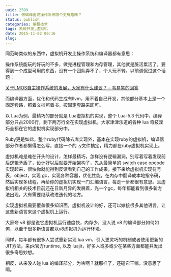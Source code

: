 ```yaml
---
uuid: 2509
title: 做编译器或操作系统哪个更有趣味？
status: publish
categories: 编程技术
tags: 系统开发,虚拟机
date: 2015-11-02 00:16
slug: 
---
```

同范畴类似的东西中，虚拟机开发比操作系统和编译器都有意思：

操作系统能玩的好玩的不多，做完进程管理和内存管理，其他就是脏活累活了，要得到一个成型可用的东西，没有一个团队弄不了，个人玩不转。以前调侃过这个话题：

[关于LMOS自主操作系统的发展，大家有什么建议？ - 韦易笑的回答](https://www.zhihu.com/question/30866956/answer/50485458)

而编译器方面，优化和代码生成有llvm，用不着自己开发，其他部分基本上是一个固定套路，照着文档照着书，按固定套路来即可。

以 Lua为例，最精巧的部分就是 Lua虚拟机的实现，整个 Lua-5.3 代码中，编译部分只占2000行，剩下两万行全在实现虚拟机。大家津津乐道的各种 lua 奇技淫巧全都在它的虚拟机实现部分中。

Ruby更是如此，整个ruby代码除去库实现外，基本在实现ruby的虚拟机，编译器部分作者都懒得怎么写，直接一个的 .y文件搞定，精力都在ruby虚拟机实现上。

虚拟机难是难在开头的设计，怎样最精巧，怎样没有逻辑漏洞，别写着写着发现前后逻辑矛盾了，设计好以后就要开始架构了，先从最简单的 switch case opcode实现起来，很快你就能得到反馈看到自己的工作成果，接下来给虚拟机实现符号表，object，实现 gc，实现各种容器，优化性能，在内存中翻译成本地指令码，然后实现多线程，再给你的虚拟机实现一门汇编语言，每走一步都很有意思。且虚拟机相关的技术目前还在日新月异的发展着，光一个gc，每年都能看到很多新方法出现，大有需要继续改进迭代的地方。

实现虚拟机需要覆盖很多知识面，虚拟机设计的好，还可以嫁接很多其他语言，让这些新语言来这个虚拟机上运行。

大家夸 v8 都是说它虚拟机运行速度快，内存少，没人说 v8 的编译部分如何如何，以至于很多新语言都以v8虚拟机为运行环境。

同样，每年都有很多人尝试重新实现 lua vm，引入更灵巧的机制或者使用更新的 JIT方法。来pk官方runtime, 以及 luajit，好多人或多或少在某些方面都能并发出很多奇思妙想。

相反，从来没人碰 lua 的编译部分，为啥啊？就那样了，还碰它干嘛，没意思了啊。
